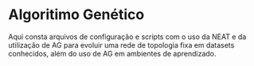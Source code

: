 # Algoritimo Genético
Aqui consta arquivos de configuração e scripts com o uso da NEAT e da utilização de AG para evoluir uma rede de topologia fixa em datasets conhecidos, além do uso de AG em ambientes de aprendizado.
